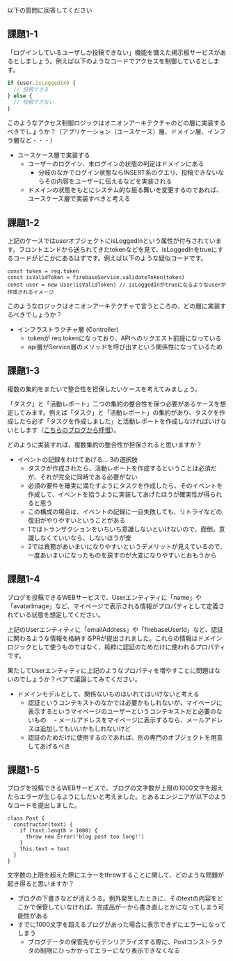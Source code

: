 以下の質問に回答してください

## 課題1-1

「ログインしているユーザしか投稿できない」機能を備えた掲示板サービスがあるとしましょう。例えば以下のようなコードでアクセスを制御しているとします。

```jsx
if (user.isLoggedIn) {
  // 投稿できる
} else {
  // 投稿できない
}
```

このようなアクセス制御ロジックはオニオンアーキテクチャのどの層に実装するべきでしょうか？（アプリケーション（ユースケース）層、ドメイン層、インフラ層など・・・）

- ユースケース層で実装する
  - ユーザーのログイン、未ログインの状態の判定はドメインにある
    - 分岐のなかでログイン状態ならINSERT系のクエリ、投稿できないならその内容をユーザーに伝えるなどを実装される
  - ドメインの状態をもとにシステム的な振る舞いを変更するのであれば、ユースケース層で実装すべきと考える

## 課題1-2

上記のケースではuserオブジェクトにisLoggedInという属性が付与されています。フロントエンドから送られてきたtokenなどを見て、isLoggedInをtrueにするコードがどこかにあるはずです。例えば以下のような疑似コードです。

```
const token = req.token
const isValidToken = firebaseService.validateToken(token)
const user = new User(isValidToken) // isLoggedInがtrueになるようなuserが作成されるイメージ
```

このようなロジックはオニオンアーキテクチャで言うところの、どの層に実装するべきでしょうか？

- インフラストラクチャ層 (Controller)
  - tokenが req.tokenになっており、APIへのリクエスト前提になっている
  - api層がService層のメソッドを呼び出すという関係性になっているため

## 課題1-3

複数の集約をまたいで整合性を担保したいケースを考えてみましょう。

「タスク」と「活動レポート」二つの集約の整合性を保つ必要があるケースを想定してみます。例えば「タスク」と「活動レポート」の集約があり、タスクを作成したら必ず「タスクを作成しました」と活動レポートを作成しなければいけないとします（[こちらのブログから拝借](https://little-hands.hatenablog.com/entry/2021/03/08/aggregation)）。

どのように実装すれば、複数集約の整合性が担保されると思いますか？

- イベントの記録をわけてあげる... 3の選択肢
  - タスクが作成されたら、活動レポートを作成するということは必須だが、それが完全に同時である必要がない
  - 必須の要件を確実に満たすようにタスクを作成したら、そのイベントを作成して、イベントを拾うように実装してあげたほうが確実性が得られると思う
  - この構成の場合は、イベントの記録に一旦失敗しても、リトライなどの復旧がやりやすいということがある
  - 1ではトランザクションをいちいち意識しないといけないので、面倒。意識しなくていいなら、しないほうが楽
  - 2では責務があいまいになりやすいというデメリットが見えているので、一度あいまいになったものを戻すのが大変になりやすいとおもうから


## 課題1-4

ブログを投稿できるWEBサービスで、Userエンティティに「name」や「avatarImage」など、マイページで表示される情報がプロパティとして定義されている状態を想定してください。

上記のUserエンティティに「emailAddress」や「firebaseUserId」など、認証に関わるような情報を格納するPRが提出されました。これらの情報はドメインロジックとして使うものではなく、純粋に認証のためだけに使われるプロパティです。

果たしてUserエンティティに上記のようなプロパティを増やすことに問題はないのでしょうか？ペアで議論してみてください。

- ドメインモデルとして、関係ないものはいれてはいけないと考える
  - 認証というコンテキストのなかでは必要かもしれないが、マイページに表示するというマイページのユーザーというコンテキストだと必要のないもの
  　- メールアドレスをマイページに表示するなら、メールアドレスは追加してもいいかもしれないけど
  - 認証のためだけに使用するのであれば、別の専門のオブジェクトを用意してあげるべき

## 課題1-5

ブログを投稿できるWEBサービスで、ブログの文字数が上限の1000文字を超えたらエラーが生じるようにしたいと考えました。とあるエンジニアが以下のようなコードを提出しました。

```
class Post {
  constructor(text) {
    if (text.length > 1000) {
      throw new Error('blog post too long!')
    }
    this.text = text
  }
}
```

文字数の上限を超えた際にエラーをthrowすることに関して、どのような問題が起き得ると思いますか？

- ブログの下書きなどが消えうる。例外発生したときに、そのtextの内容をどこかで保管していなければ、完成品が一から書き直しとかになってしまう可能性がある
- すでに1000文字を超えるブログがあった場合に表示できずにエラーになってしまう
  - ブログデータの保管先からデシリアライズする際に、Postコンストラクタの制限にひっかかってエラーになり表示できなくなる
